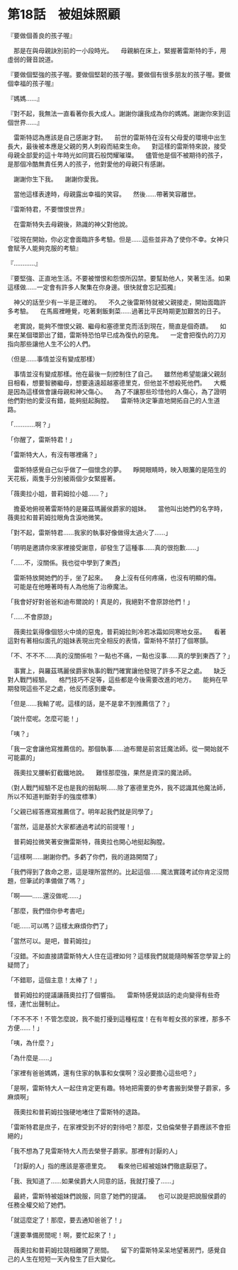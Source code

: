 # 第18話　被姐妹照顧

『要做個善良的孩子喔』

　那是在與母親訣別前的一小段時光。
　母親躺在床上，緊握著雷斯特的手，用虛弱的聲音說道。

『要做個堅強的孩子喔。要做個堅韌的孩子喔。要做個有很多朋友的孩子喔。要做個幸福的孩子喔』

『媽媽……』

『對不起，我無法一直看著你長大成人。謝謝你讓我成為你的媽媽。謝謝你來到這個世界……』

　雷斯特認為應該是自己感謝才對。
　前世的雷斯特在沒有父母愛的環境中出生長大，最後被本應是父親的男人刺殺而結束生命。
　對這樣的雷斯特來說，接受母親全部愛的這十年時光如同寶石般閃耀璀璨。
　儘管他是個不被期待的孩子，是那個冷酷無責任男人的孩子，他對愛他的母親只有感謝。

　謝謝你生下我。
　謝謝你愛我。

　當他這樣表達時，母親露出幸福的笑容。
　然後……帶著笑容離世。

『雷斯特君，不要憎恨世界』

　在雷斯特失去母親後，熟識的神父對他說。

『從現在開始，你必定會面臨許多考驗。但是……這些並非為了使你不幸。女神只會賦予人能夠克服的考驗』

『…………』

『要堅強、正直地生活。不要被憎恨和怨恨所囚禁。要幫助他人，笑著生活。如果這樣做……一定會有許多人聚集在你身邊。很快就會忘記孤獨』

　神父的話至少有一半是正確的。
　不久之後雷斯特就被父親接走，開始面臨許多考驗。
　在馬廄裡睡覺，吃著剩飯剩菜……過著比平民時期更加艱苦的日子。

　老實說，能夠不憎恨父親、繼母和塞德里克而活到現在，簡直是個奇蹟。
　如果在某個環節出了錯，雷斯特恐怕早已成為復仇的惡鬼。
　一定會把復仇的刀刃指向那些讓他人生不公的人們。

（但是……事情並沒有變成那樣）

　事情並沒有變成那樣。他在最後一刻控制住了自己。
　雖然他希望能讓父親刮目相看，想要智勝繼母，想要遠遠超越塞德里克，但他並不想殺死他們。
　大概是因為這樣做會讓母親和神父傷心。
　為了不讓那些珍惜他的人傷心，為了證明他們對他的愛沒有錯，能夠挺起胸膛。
　雷斯特決定筆直地開拓自己的人生道路。

「…………啊？」

「你醒了，雷斯特君！」

「雷斯特大人，有沒有哪裡痛？」

　雷斯特感覺自己似乎做了一個懷念的夢。
　睜開眼睛時，映入眼簾的是陌生的天花板，兩隻手分別被兩個少女緊握著。

「薇奧拉小姐，普莉姆拉小姐……？」

　擔憂地俯視著雷斯特的是羅茲瑪麗侯爵家的姐妹。
　當他叫出她們的名字時，薇奧拉和普莉姆拉眼角含淚地微笑。

「對不起，雷斯特君……我家的執事好像做得太過火了……」

「明明是邀請你來家裡接受謝意，卻發生了這種事……真的很抱歉……」

「……不，沒關係。我也從中學到了東西」

　雷斯特放開她們的手，坐了起來。
　身上沒有任何疼痛，也沒有明顯的傷。
　可能是在他睡著時有人為他施了治療魔法。

「我會好好對爸爸和迪布爾說的！真是的，我絕對不會原諒他們！」

「……不會原諒」

　薇奧拉氣得像個怒火中燒的惡鬼，普莉姆拉則冷若冰霜如同寒地女巫。
　看著這對有著相似面孔的姐妹表現出完全相反的表情，雷斯特不禁打了個寒顫。

「不、不不不……真的沒關係啦？一點也不痛，一點也沒事……真的學到東西了？」

　事實上，與羅茲瑪麗侯爵家執事的戰鬥確實讓他發現了許多不足之處。
　缺乏對人戰鬥經驗。
　格鬥技巧不足等，這些都是今後需要改進的地方。
　能夠在早期發現這些不足之處，他反而感到慶幸。

「但是……我輸了呢。這樣的話，是不是拿不到推薦信了？」

「說什麼呢。怎麼可能！」

「咦？」

「我一定會讓他寫推薦信的。那個執事……迪布爾是前宮廷魔法師。從一開始就不可能贏的」

　薇奧拉叉腰斬釘截鐵地說。
　難怪那麼強，果然是資深的魔法師。

（對人戰鬥經驗不足也是我的弱點啊……除了塞德里克外，我不認識其他魔法師，所以不知道判斷對手的強度標準）

「父親已經答應寫推薦信了。明年起我們就是同學了」

「當然，這是基於大家都通過考試的前提喔！」

　普莉姆拉微笑著安撫雷斯特，薇奧拉也開心地挺起胸膛。

「這樣啊……謝謝你們。多虧了你們，我的道路開闊了」

「我們得到了救命之恩，這是理所當然的。比起這個……魔法實踐考試你肯定沒問題，但筆試的準備做了嗎？」

「啊——……還沒做呢……」

「那麼，我們借你參考書吧」

「呃……可以嗎？這樣太麻煩你們了」

「當然可以。是吧，普莉姆拉」

「沒錯。不如直接請雷斯特大人住在這裡如何？這樣我們就能隨時解答您學習上的疑問了」

「不錯耶，這個主意！太棒了！」

　普莉姆拉的提議讓薇奧拉打了個響指。
　雷斯特感覺談話的走向變得有些奇怪，連忙出聲制止。

「不不不不！不管怎麼說，我不能打擾到這種程度！在有年輕女孩的家裡，那多不方便……！」

「咦，為什麼？」

「為什麼是……」

「家裡有爸爸媽媽，還有住家的執事和女僕啊？沒必要擔心這些吧？」

「是啊，雷斯特大人一起住肯定更有趣。特地把需要的參考書搬到榮譽子爵家，多麻煩啊」

　薇奧拉和普莉姆拉強硬地堵住了雷斯特的退路。

「雷斯特君是庶子，在家裡受到不好的對待吧？那麼，艾伯倫榮譽子爵應該不會拒絕的」

「我不想為了見雷斯特大人而去榮譽子爵家。那裡有討厭的人」

　「討厭的人」指的應該是塞德里克。
　看來他已經被姐妹們徹底厭惡了。

「我、我知道了……如果侯爵大人同意的話，我就打擾了……」

　最終，雷斯特被姐妹們說服，同意了她們的提議。
　也可以說是把說服侯爵的任務全權交給了她們。

「就這麼定了！那麼，要去通知爸爸了！」

「還要準備房間呢！啊，要忙起來了！」

　薇奧拉和普莉姆拉競相離開了房間。
　留下的雷斯特呆呆地望著房門，感覺自己的人生在短短一天內發生了巨大變化。